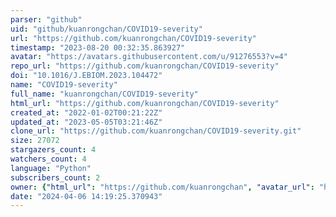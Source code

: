 ```yaml
---
parser: "github"
uid: "github/kuanrongchan/COVID19-severity"
url: "https://github.com/kuanrongchan/COVID19-severity"
timestamp: "2023-08-20 00:32:35.863927"
avatar: "https://avatars.githubusercontent.com/u/91276553?v=4"
repo_url: "https://github.com/kuanrongchan/COVID19-severity"
doi: "10.1016/J.EBIOM.2023.104472"
name: "COVID19-severity"
full_name: "kuanrongchan/COVID19-severity"
html_url: "https://github.com/kuanrongchan/COVID19-severity"
created_at: "2022-01-02T00:21:22Z"
updated_at: "2023-05-05T03:21:46Z"
clone_url: "https://github.com/kuanrongchan/COVID19-severity.git"
size: 27072
stargazers_count: 4
watchers_count: 4
language: "Python"
subscribers_count: 2
owner: {"html_url": "https://github.com/kuanrongchan", "avatar_url": "https://avatars.githubusercontent.com/u/91276553?v=4", "login": "kuanrongchan", "type": "User"}
date: "2024-04-06 14:19:25.370943"
---
```


